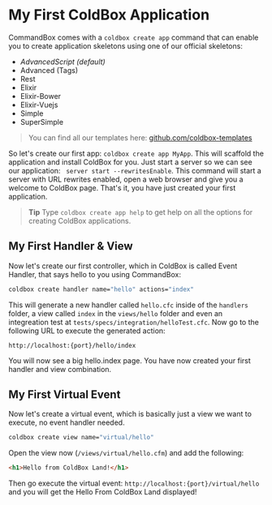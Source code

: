 # My First ColdBox Application

CommandBox comes with a `coldbox create app` command that can enable you to create application skeletons using one of our official skeletons:

* *AdvancedScript (default)*
* Advanced (Tags)
* Rest
* Elixir
* Elixir-Bower
* Elixir-Vuejs
* Simple
* SuperSimple

> You can find all our templates here: [github.com/coldbox-templates](https://github.com/coldbox-templates)

So let's create our first app: `coldbox create app MyApp`. This will scaffold the application and install ColdBox for you. Just start a server so we can see our application: ` server start --rewritesEnable`.  This command will start a server with URL rewrites enabled, open a web browser and give you a welcome to ColdBox page. That's it, you have just created your first application.

> **Tip** Type `coldbox create app help` to get help on all the options for creating ColdBox applications.

## My First Handler & View

Now let's create our first controller, which in ColdBox is called Event Handler, that says hello to you using CommandBox:

```bash
coldbox create handler name="hello" actions="index"
```

This will generate a new handler called `hello.cfc` inside of the `handlers` folder, a view called `index` in the `views/hello` folder and even an integreation test at `tests/specs/integration/helloTest.cfc`. Now go to the following URL to execute the generated action:

```
http://localhost:{port}/hello/index
```

You will now see a big hello.index page. You have now created your first handler and view combination.

## My First Virtual Event

Now let's create a virtual event, which is basically just a view we want to execute, no event handler needed.

```bash
coldbox create view name="virtual/hello"
```

Open the view now (`/views/virtual/hello.cfm`) and add the following:

```html
<h1>Hello from ColdBox Land!</h1>
```

Then go execute the virtual event: `http://localhost:{port}/virtual/hello` and you will get the Hello From ColdBox Land displayed!